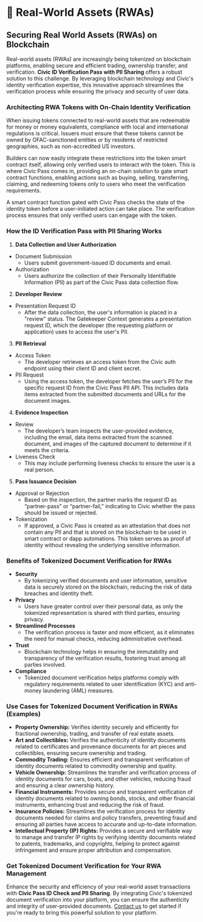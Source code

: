 # 🏡 Real-World Assets (RWAs)

## Securing Real World Assets (RWAs) on Blockchain

Real-world assets (RWAs) are increasingly being tokenized on blockchain platforms, enabling secure and efficient trading, ownership transfer, and verification. **Civic ID Verification Pass with PII Sharing** offers a robust solution to this challenge. By leveraging blockchain technology and Civic's identity verification expertise, this innovative approach streamlines the verification process while ensuring the privacy and security of user data.

### Architecting RWA Tokens with On-Chain Identity Verification

When issuing tokens connected to real-world assets that are redeemable for money or money equivalents, compliance with local and international regulations is critical. Issuers must ensure that these tokens cannot be owned by OFAC-sanctioned entities or by residents of restricted geographies, such as non-accredited US investors.

Builders can now easily integrate these restrictions into the token smart contract itself, allowing only verified users to interact with the token. This is where Civic Pass comes in, providing an on-chain solution to gate smart contract functions, enabling actions such as buying, selling, transferring, claiming, and redeeming tokens only to users who meet the verification requirements.

A smart contract function gated with Civic Pass checks the state of the identity token before a user-initiated action can take place. The verification process ensures that only verified users can engage with the token.

### How the ID Verification Pass with PII Sharing Works

1. **Data Collection and User Authorization**

* Document Submission
  * Users submit government-issued ID documents and email.
* Authorization
  * Users authorize the collection of their Personally Identifiable Information (PII) as part of the Civic Pass data collection flow.

2. **Developer Review**

* Presentation Request ID
  * After the data collection, the user's information is placed in a "review" status. The Gatekeeper Context generates a presentation request ID, which the developer (the requesting platform or application) uses to access the user's PII.

3. **PII Retrieval**

* Access Token
  * The developer retrieves an access token from the Civic auth endpoint using their client ID and client secret.
* PII Request
  * Using the access token, the developer fetches the user’s PII for the specific request ID from the Civic Pass PII API. This includes data items extracted from the submitted documents and URLs for the document images.

4. **Evidence Inspection**

* Review
  * The developer’s team inspects the user-provided evidence, including the email, data items extracted from the scanned document, and images of the captured document to determine if it meets the criteria.
* Liveness Check
  * This may include performing liveness checks to ensure the user is a real person.

5. **Pass Issuance Decision**

* Approval or Rejection
  * Based on the inspection, the partner marks the request ID as “partner-pass” or “partner-fail,” indicating to Civic whether the pass should be issued or rejected.
* Tokenization
  * If approved, a Civic Pass is created as an attestation that does not contain any PII and that is stored on the blockchain to be used in smart contract or dapp automations. This token serves as proof of identity without revealing the underlying sensitive information.

### &#x20;Benefits of Tokenized Document Verification for RWAs

* **Security**
  * By tokenizing verified documents and user information, sensitive data is securely stored on the blockchain, reducing the risk of data breaches and identity theft.
* **Privacy**
  * Users have greater control over their personal data, as only the tokenized representation is shared with third parties, ensuring privacy.
* **Streamlined Processes**
  * The verification process is faster and more efficient, as it eliminates the need for manual checks, reducing administrative overhead.
* **Trust**
  * Blockchain technology helps in ensuring the immutability and transparency of the verification results, fostering trust among all parties involved.
* **Compliance**
  * Tokenized document verification helps platforms comply with regulatory requirements related to user identification (KYC) and anti-money laundering (AML) measures.

### Use Cases for Tokenized Document Verification in RWAs (Examples)

* **Property Ownership:** Verifies identity securely and efficiently for fractional ownership, trading, and transfer of real estate assets.
* **Art and Collectibles:** Verifies the authenticity of identity documents related to certificates and provenance documents for art pieces and collectibles, ensuring secure ownership and trading.
* **Commodity Trading:** Ensures efficient and transparent verification of identity documents related to commodity ownership and quality.
* **Vehicle Ownership:** Streamlines the transfer and verification process of identity documents for cars, boats, and other vehicles, reducing fraud and ensuring a clear ownership history.
* **Financial Instruments:** Provides secure and transparent verification of identity documents related to owning bonds, stocks, and other financial instruments, enhancing trust and reducing the risk of fraud.
* **Insurance Policies:** Streamlines the verification process for identity documents needed for claims and policy transfers, preventing fraud and ensuring all parties have access to accurate and up-to-date information.
* **Intellectual Property (IP) Rights:** Provides a secure and verifiable way to manage and transfer IP rights by verifying identity documents related to patents, trademarks, and copyrights, helping to protect against infringement and ensure proper attribution and compensation.

### Get Tokenized Document Verification for Your RWA Management

Enhance the security and efficiency of your real-world asset transactions with **Civic Pass ID Check and PII Sharing**. By integrating Civic's tokenized document verification into your platform, you can ensure the authenticity and integrity of user-provided documents. [Contact us](https://civickey.typeform.com/req-custom) to get started if you're ready to bring this powerful solution to your platform.
